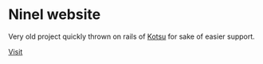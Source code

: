 # Ninel website

Very old project quickly thrown on rails of [Kotsu](https://github.com/LotusTM/Kotsu) for sake of easier support.

[Visit](http://www.ninel.pl.ua)